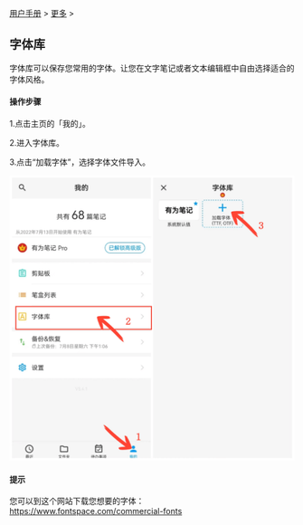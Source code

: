 [用户手册](/dragonnest/drawnote/manual/zh) > [更多](/dragonnest/drawnote/manual/zh/more) >

字体库
---
字体库可以保存您常用的字体。让您在文字笔记或者文本编辑框中自由选择适合的字体风格。
#### 操作步骤
1.点击主页的「我的」。

2.进入字体库。

3.点击“加载字体”，选择字体文件导入。

![](imgs/font_library.png)

#### 提示
您可以到这个网站下载您想要的字体：https://www.fontspace.com/commercial-fonts
